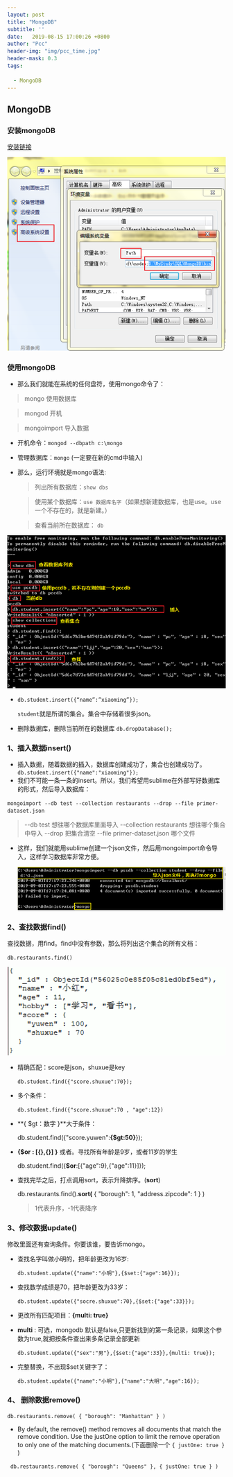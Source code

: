 ```yaml
---
layout: post
title: "MongoDB"
subtitle: ''
date:   2019-08-15 17:00:26 +0800
author: "Pcc"
header-img: "img/pcc_time.jpg"
header-mask: 0.3
tags:

  - MongoDB
---
```


## MongoDB

### 安装mongoDB

[安装链接](https://www.runoob.com/mongodb/mongodb-window-install.html)

![环境变量配置](https://raw.githubusercontent.com/Panssorcc/picee/master/images/node-mongoDB%E5%AE%89%E8%A3%85.png)



### 使用mongoDB

- 那么我们就能在系统的任何盘符，使用mongo命令了：

> mongo   使用数据库

> mongod  开机

> mongoimport  导入数据

- 开机命令：`mongod --dbpath c:\mongo`

- 管理数据库：`mongo`  (一定要在新的cmd中输入)

- 那么，运行环境就是mongo语法:

  > 列出所有数据库：`show dbs `

  > 使用某个数据库：`use 数据库名字`（如果想新建数据库，也是use。use一个不存在的，就是新建。）

  > 查看当前所在数据库： `db`

![mongo语法](https://raw.githubusercontent.com/Panssorcc/picee/master/images/node-mongoDB%E5%9F%BA%E6%9C%AC%E4%BD%BF%E7%94%A8.png)

- `db.student.insert({“name”:”xiaoming”});`

  `student`就是所谓的集合。集合中存储着很多json。

- 删除数据库，删除当前所在的数据库
  `db.dropDatabase();`

### **1、插入数据**insert()

- 插入数据，随着数据的插入，数据库创建成功了，集合也创建成功了。
  `db.student.insert({"name":"xiaoming"});`
- 我们不可能一条一条的insert。所以，我们希望用sublime在外部写好数据库的形式，然后导入数据库：

`mongoimport --db test --collection restaurants --drop --file primer-dataset.json`

> --db test  想往哪个数据库里面导入
> --collection restaurants  想往哪个集合中导入
> --drop 把集合清空
> --file primer-dataset.json  哪个文件

- 这样，我们就能用sublime创建一个json文件，然后用mongoimport命令导入，这样学习数据库非常方便。

  ![](https://raw.githubusercontent.com/Panssorcc/picee/master/images/node-mongoDB-%E5%AF%BC%E5%85%A5json%E6%96%87%E4%BB%B6.png)

### **2、查找数据**find()

查找数据，用find。find中没有参数，那么将列出这个集合的所有文档：

`db.restaurants.find()`

![示例](https://raw.githubusercontent.com/Panssorcc/picee/master/images/node-mongoDB-json%E6%96%87%E4%BB%B6%E7%A4%BA%E4%BE%8B.png)

- 精确匹配：score是json，shuxue是key

  `db.student.find({"score.shuxue":70});`

  

- 多个条件：

  `db.student.find({"score.shuxue":70 , "age":12})`

  

- **{ $gt：数字 }**大于条件：

  db.student.find({"score.yuwen":**{$gt:50}**});

  

- **{$or :  [{},{}]  }** 或者。寻找所有年龄是9岁，或者11岁的学生 

  db.student.find({**$or**:[{"age":9},{"age":11}]});

  

- 查找完毕之后，打点调用sort，表示升降排序。(**sort**)

  db.restaurants.find().**sort(** { "borough": 1, "address.zipcode": 1 } )

  > 1代表升序，-1代表降序

### **3、修改数据**update()

修改里面还有查询条件。你要该谁，要告诉mongo。

- 查找名字叫做小明的，把年龄更改为16岁:

  `db.student.update({"name":"小明"},{$set:{"age":16}});`

- 查找数学成绩是70，把年龄更改为33岁：

  `db.student.update({"socre.shuxue":70},{$set:{"age":33}});`

 

- 更改所有匹配项目：**{multi: true}**

- **multi** : 可选，mongodb 默认是false,只更新找到的第一条记录，如果这个参数为true,就把按条件查出来多条记录全部更新

  `db.student.update({"sex":"男"},{$set:{"age":33}},{multi: true});`



- 完整替换，不出现$set关键字了：

  `db.student.update({"name":"小明"},{"name":"大明","age":16});`



### **4、 删除数据remove()**

 

`db.restaurants.remove( { "borough": "Manhattan" } )`



- By default, the remove() method removes all documents that match the remove condition. Use the justOne option to limit the remove operation to only one of the matching documents.(下面删除一个 `{ justOne: true }` )

​      ` db.restaurants.remove( { "borough": "Queens" }, { justOne: true } )` 





